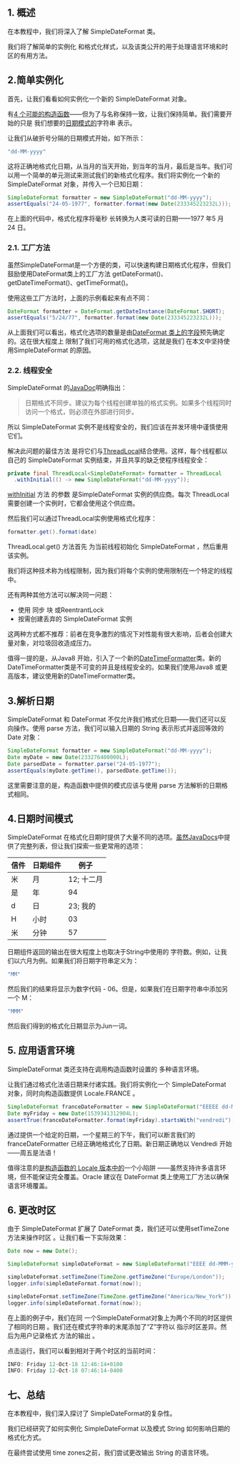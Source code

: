 ## 1. 概述

在本教程中，我们将深入了解 SimpleDateFormat 类。

我们将了解简单的实例化 和格式化样式，以及该类公开的用于处理语言环境和时区的有用方法。

## 2.简单实例化

首先，让我们看看如何实例化一个新的 SimpleDateFormat 对象。

有[4 个可能的构造函数](https://docs.oracle.com/en/java/javase/11/docs/api/java.base/java/text/SimpleDateFormat.html#constructor.summary)——但为了与名称保持一致，让我们保持简单。我们需要开始的只是 我们想要的[日期模式的](https://www.baeldung.com/java-simple-date-format#date_time_patterns)字符串 表示。

让我们从破折号分隔的日期模式开始，如下所示：

```java
"dd-MM-yyyy"
```

这将正确地格式化日期，从当月的当天开始，到当年的当月，最后是当年。我们可以用一个简单的单元测试来测试我们的新格式化程序。我们将实例化一个新的 SimpleDateFormat 对象，并传入一个已知日期：

```java
SimpleDateFormat formatter = new SimpleDateFormat("dd-MM-yyyy");
assertEquals("24-05-1977", formatter.format(new Date(233345223232L)));

```

在上面的代码中，格式化程序将毫秒 长转换为人类可读的日期——1977 年5 月 24 日。

### 2.1. 工厂方法

虽然SimpleDateFormat是一个方便的类，可以快速构建日期格式化程序，但我们鼓励使用DateFormat类上的工厂方法 getDateFormat()、getDateTimeFormat()、getTimeFormat()。

使用这些工厂方法时，上面的示例看起来有点不同：

```java
DateFormat formatter = DateFormat.getDateInstance(DateFormat.SHORT);
assertEquals("5/24/77", formatter.format(new Date(233345223232L)));
```

从上面我们可以看出，格式化选项的数量是由[DateFormat ](https://docs.oracle.com/en/java/javase/11/docs/api/java.base/java/text/DateFormat.html#field.detail)[类](https://docs.oracle.com/en/java/javase/11/docs/api/java.base/java/text/DateFormat.html#field.detail)[上的字段](https://docs.oracle.com/en/java/javase/11/docs/api/java.base/java/text/DateFormat.html#field.detail)预先确定的。这在很大程度上 限制了我们可用的格式化选项，这就是我们 在本文中坚持使用SimpleDateFormat 的原因。

### 2.2. 线程安全

SimpleDateFormat 的[JavaDoc](https://github.com/openjdk/jdk/blob/76507eef639c41bffe9a4bb2b8a5083291f41383/src/java.base/share/classes/java/text/SimpleDateFormat.java#L427)明确指出： 

>   日期格式不同步。建议为每个线程创建单独的格式实例。如果多个线程同时访问一个格式，则必须在外部进行同步。

所以 SimpleDateFormat 实例不是线程安全的，我们应该在并发环境中谨慎使用它们。

解决此问题的最佳方法 是将它们与[ThreadLocal](https://www.baeldung.com/java-threadlocal)结合使用。这样，每个线程都以自己的 SimpleDateFormat 实例结束，并且共享的缺乏使程序线程安全： 

```java
private final ThreadLocal<SimpleDateFormat> formatter = ThreadLocal
  .withInitial(() -> new SimpleDateFormat("dd-MM-yyyy"));
```

[withInitial](https://docs.oracle.com/en/java/javase/11/docs/api/java.base/java/lang/ThreadLocal.html#withInitial(java.util.function.Supplier)) 方法 的参数 是SimpleDateFormat 实例的供应商。每次 ThreadLocal 需要创建一个实例时，它都会使用这个供应商。

然后我们可以通过ThreadLocal实例使用格式化程序：

```java
formatter.get().format(date)
```

ThreadLocal.get() 方法首先 为当前线程初始化 SimpleDateFormat ，然后重用该实例。

我们将这种技术称为线程限制，因为我们将每个实例的使用限制在一个特定的线程中。

还有两种其他方法可以解决同一问题：

-   使用 同步 块 或ReentrantLock
-   按需创建丢弃的 SimpleDateFormat 实例

这两种方式都不推荐：前者在竞争激烈的情况下对性能有很大影响，后者会创建大量对象，对垃圾回收造成压力。

值得一提的是，从Java8 开始，引入了一个新的[DateTimeFormatter](https://www.baeldung.com/java-datetimeformatter)类。新的DateTimeFormatter类是不可变的并且是线程安全的。如果我们使用Java8 或更高版本，建议使用新的DateTimeFormatter类。

## 3.解析日期

SimpleDateFormat 和 DateFormat 不仅允许我们格式化日期——我们还可以反向操作。使用 parse 方法，我们可以输入日期的 String 表示形式并返回等效的 Date 对象：

```java
SimpleDateFormat formatter = new SimpleDateFormat("dd-MM-yyyy");
Date myDate = new Date(233276400000L);
Date parsedDate = formatter.parse("24-05-1977");
assertEquals(myDate.getTime(), parsedDate.getTime());
```

这里需要注意的是，构造函数中提供的模式应该与使用 parse 方法解析的日期格式相同。

## 4.日期时间模式

SimpleDateFormat 在格式化日期时提供了大量不同的选项。[虽然JavaDocs](https://docs.oracle.com/en/java/javase/11/docs/api/java.base/java/text/SimpleDateFormat.html)中提供了完整列表，但让我们探索一些更常用的选项：

| 信件 | 日期组件 | 例子       |
| ---- | -------- | ---------- |
| 米   | 月       | 12; 十二月 |
| 是   | 年       | 94         |
| d    | 日       | 23; 我的   |
| H    | 小时     | 03         |
| 米   | 分钟     | 57         |

日期组件返回的输出在很大程度上也取决于String中使用的 字符数。例如，让我们以六月为例。如果我们将日期字符串定义为：

```java
"MM"
```

然后我们的结果将显示为数字代码 - 06。但是，如果我们在日期字符串中添加另一个 M：

```java
"MMM"
```

然后我们得到的格式化日期显示为Jun一词。

## 5. 应用语言环境

SimpleDateFormat 类还支持在调用构造函数时设置的 多种语言环境。

让我们通过格式化法语日期来付诸实践。我们将实例化一个 SimpleDateFormat 对象，同时向构造函数提供 Locale.FRANCE 。

```java
SimpleDateFormat franceDateFormatter = new SimpleDateFormat("EEEEE dd-MMMMMMM-yyyy", Locale.FRANCE);
Date myFriday = new Date(1539341312904L);
assertTrue(franceDateFormatter.format(myFriday).startsWith("vendredi"));
```

通过提供一个给定的日期，一个星期三的下午，我们可以断言我们的 franceDateFormatter 已经正确地格式化了日期。新日期正确地以 Vendredi 开始——周五是法语！

值得注意的[是构造函数的 Locale 版本中的](https://docs.oracle.com/en/java/javase/11/docs/api/java.base/java/text/SimpleDateFormat.html#(java.lang.String,java.util.Locale))一个小陷阱 ——虽然支持许多语言环境，但不能保证完全覆盖。Oracle 建议在 DateFormat 类上使用工厂方法以确保语言环境覆盖。

## 6. 更改时区

由于 SimpleDateFormat 扩展了 DateFormat 类，我们还可以使用setTimeZone 方法来操作时区 。让我们看一下实际效果：

```java
Date now = new Date();

SimpleDateFormat simpleDateFormat = new SimpleDateFormat("EEEE dd-MMM-yy HH:mm:ssZ");

simpleDateFormat.setTimeZone(TimeZone.getTimeZone("Europe/London"));
logger.info(simpleDateFormat.format(now));

simpleDateFormat.setTimeZone(TimeZone.getTimeZone("America/New_York"));
logger.info(simpleDateFormat.format(now));
```

在上面的例子中，我们在同 一个SimpleDateFormat对象上为两个不同的时区提供了相同的日期 。我们还在模式字符串的末尾添加了“Z”字符以 指示时区差异。然后为用户记录格式 方法的输出 。

点击运行，我们可以看到相对于两个时区的当前时间：

```java
INFO: Friday 12-Oct-18 12:46:14+0100
INFO: Friday 12-Oct-18 07:46:14-0400
```

## 七、总结

在本教程中，我们深入探讨了 SimpleDateFormat的复杂性。

我们已经研究了如何实例化 SimpleDateFormat 以及模式 String 如何影响日期的格式化方式。

在最终尝试使用 time zones之前，我们尝试更改输出 String 的语言环境。
